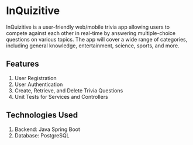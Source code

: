  <h1 align="left">InQuizitive</h1>
<p>InQuizitive is a user-friendly web/mobile trivia app allowing users to compete against each other in real-time by answering multiple-choice questions on various topics. 
The app will cover a wide range of categories, including general knowledge, entertainment, science, sports, and more.</p>

<h2 align="left">Features</h2>

1. User Registration
2. User Authentication
3. Create, Retrieve, and Delete Trivia Questions
4. Unit Tests for Services and Controllers


  
<h2 align="left">Technologies Used</h2>

1. Backend: Java Spring Boot
2. Database: PostgreSQL
